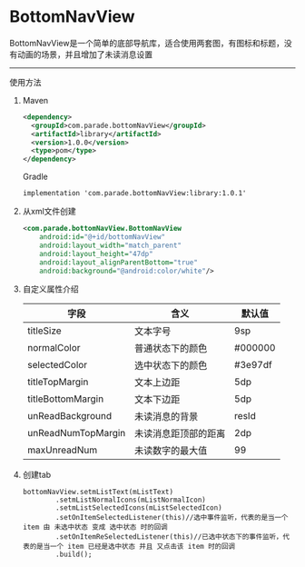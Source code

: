 # BottomNavView

BottomNavView是一个简单的底部导航库，适合使用两套图，有图标和标题，没有动画的场景，并且增加了未读消息设置

***

使用方法

1. Maven

   ```xml
   <dependency>
     <groupId>com.parade.bottomNavView</groupId>
     <artifactId>library</artifactId>
     <version>1.0.0</version>
     <type>pom</type>
   </dependency>
   ```

   Gradle

   ```
   implementation 'com.parade.bottomNavView:library:1.0.1'
   ```

2. 从xml文件创建

   ```xml
   <com.parade.bottomNavView.BottomNavView
       android:id="@+id/bottomNavView"
       android:layout_width="match_parent"
       android:layout_height="47dp"
       android:layout_alignParentBottom="true"
       android:background="@android:color/white"/>
   ```

3. 自定义属性介绍

   | 字段               | 含义                 | 默认值  |
   | ------------------ | -------------------- | ------- |
   | titleSize          | 文本字号             | 9sp     |
   | normalColor        | 普通状态下的颜色     | #000000 |
   | selectedColor      | 选中状态下的颜色     | #3e97df |
   | titleTopMargin     | 文本上边距           | 5dp     |
   | titleBottomMargin  | 文本下边距           | 5dp     |
   | unReadBackground   | 未读消息的背景       | resId   |
   | unReadNumTopMargin | 未读消息距顶部的距离 | 2dp     |
   | maxUnreadNum       | 未读数字的最大值     | 99      |

4. 创建tab

   <pre><code class="java">bottomNavView.setmListText(mListText)
           .setmListNormalIcons(mListNormalIcon)
           .setmListSelectedIcons(mListSelectedIcon)
           .setOnItemSelectedListener(this)//选中事件监听，代表的是当一个 item 由 未选中状态 变成 选中状态 时的回调
           .setOnItemReSelectedListener(this)//已选中状态下的事件监听，代表的是当一个 item 已经是选中状态 并且 又点击该 item 时的回调
           .build();
</code></pre>


